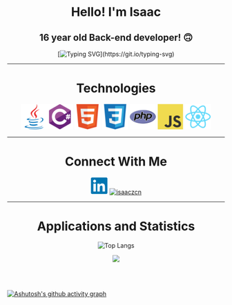 <div align="center">
  
# Hello! I'm Isaac
## 16 year old Back-end developer! 🙃

[![Typing SVG](https://readme-typing-svg.herokuapp.com?font=Fira+Code&weight=500&pause=1000&color=F7F7F7&center=true&vCenter=true&width=435&lines=Always+Willing+to+Learn+More!)](https://git.io/typing-svg)
</div>

---

<div align="center">
  
# Technologies

<img src="https://raw.githubusercontent.com/devicons/devicon/master/icons/java/java-original.svg" alt="Java" width="60" height="60"><img src="https://raw.githubusercontent.com/devicons/devicon/master/icons/csharp/csharp-original.svg" alt="C#" width="60" height="60">
<img src="https://raw.githubusercontent.com/devicons/devicon/master/icons/html5/html5-original.svg" alt="HTML5" width="60" height="60"> 
<img src="https://raw.githubusercontent.com/devicons/devicon/master/icons/css3/css3-original.svg" alt="CSS3" width="60" height="60">
<img src="https://raw.githubusercontent.com/devicons/devicon/master/icons/php/php-original.svg" alt="Php" width="60" height="60">
<img src="https://raw.githubusercontent.com/devicons/devicon/master/icons/javascript/javascript-original.svg" alt="JavaScript" width="60" height="60">
<img src="https://raw.githubusercontent.com/devicons/devicon/master/icons/react/react-original.svg" alt="React" width="60" height="60">
<!-- <img src="https://raw.githubusercontent.com/devicons/devicon/master/icons/mysql/mysql-original.svg" alt="MySQL" width="60" height="60"> -->
</div>

---

<div align="center">
  
# Connect With Me

<a href="https://www.linkedin.com/in/isaac-josé-ferreira-da-silva-882857359/" target="_blank"><img src="https://raw.githubusercontent.com/devicons/devicon/master/icons/linkedin/linkedin-original.svg" alt="LinkedIn" width="40" height="40"></a>
<a href="https://instagram.com//isaaczcn/" target="blank"><img src="https://raw.githubusercontent.com/rahuldkjain/github-profile-readme-generator/master/src/images/icons/Social/instagram.svg" alt="isaaczcn" width="50" height="40"/></a>
</div>

---

<div align="center">
  
# Applications and Statistics
  
  ![Top Langs](https://github-readme-stats.vercel.app/api/top-langs/?username=isaaczcncodes&layout=compact&theme=transparent)

  ![](https://github-readme-stats.vercel.app/api?username=isaaczcncodes&&theme=transparent)
</div>

<br><br>

[![Ashutosh's github activity graph](https://github-readme-activity-graph.vercel.app/graph?username=isaaczcncodes&bg_color=00000&color=A491DF&line=3452B2&point=3761E8&area=true&hide_border=true)](https://github.com/ashutosh00710/github-readme-activity-graph)
